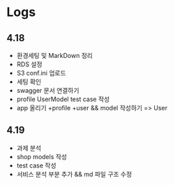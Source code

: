 # Logs

## 4.18

+ 환경세팅 및 MarkDown 정리
+ RDS 설정
+ S3 conf.ini 업로드
+ 세팅 확인
+ swagger 문서 연결하기
+ profile UserModel test case 작성
+ app 올리기 +profile +user && model 작성하기 => User

## 4.19

- 과제 분석
- shop models 작성
- test case 작성
- 서비스 분석 부분 추가 && md 파일 구조 수정
